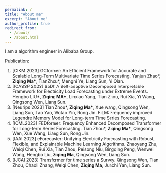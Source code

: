 ```yaml
---
permalink: /
title: "About me"
excerpt: "About me"
author_profile: true
redirect_from: 
  - /about/
  - /about.html
---
```



I am a algorithm engineer in Alibaba Group.

Publication:
1. [CIKM 2023] GCformer: An Efficient Framework for Accurate and Scalable Long-Term Multivariate Time Series Forecasting. Yanjun Zhao\*, __Ziqing Ma\*__, TianZhou\*, Mengni Ye, Liang Sun, Yi Qian.
2. [ICASSP 2023] SaDI: A Self-adaptive Decomposed Interpretable Framework for Electricity Load Forecasting under Extreme Events. Hengbo LIU\*, __Ziqing MA\*__, Linxiao Yang, Tian Zhou, Rui Xia, Yi Wang, Qingsong Wen, Liang Sun.
3. [Neurips 2023] Tian Zhou\*, __Ziqing Ma\*__, Xue wang, Qingsong Wen, Liang Sun, Tao Yao, Wotao Yin, Rong Jin. FiLM: Frequency improved Legendre Memory Model for Long-term Time Series Forecasting.
4. [ICML2023] FEDformer: Frequency Enhanced Decomposed Transformer for Long-term Series Forecasting. Tian Zhou\*, __Ziqing Ma\*__, Qingsong Wen, Xue Wang, Liang Sun, Rong Jin. 
5. [IAAI 2023] eForecaster: Unifying Electricity Forecasting with Robust, Flexible, and Explainable Machine Learning Algorithms. Zhaoyang Zhu, Weiqi Chen, Rui Xia, Tian Zhou, Peisong Niu, Bingqing Peng, Wenwei Wang, Hengbo Liu, __Ziqing Ma__, Qingsong Wen, Liang Sun.
6. [IJCAI 2023] Transformer for time series a Survey. Qingsong Wen, Tian Zhou, Chaoli Zhang, Weiqi Chen, __Ziqing Ma__, Junchi Yan, Liang Sun.
